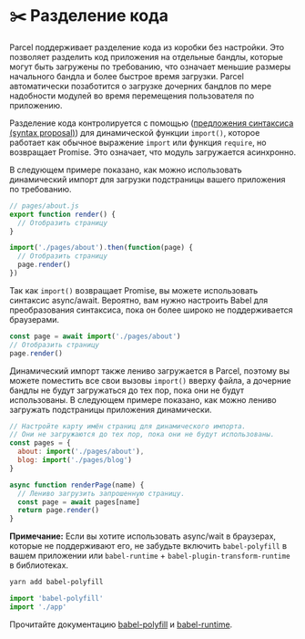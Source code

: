 # ✂️ Разделение кода

Parcel поддерживает разделение кода из коробки без настройки. Это позволяет разделить код приложения на отдельные бандлы, которые могут быть загружены по требованию, что означает меньшие размеры начального бандла и более быстрое время загрузки. Parcel автоматически позаботится о загрузке дочерних бандлов по мере надобности модулей во время перемещения пользователя по приложению.

Разделение кода контролируется с помощью \([предложения синтаксиса \(syntax proposal\)](https://github.com/tc39/proposal-dynamic-import)\) для динамической функции `import()`, которое работает как обычное выражение `import` или функция `require`, но возвращает Promise. Это означает, что модуль загружается асинхронно.

В следующем примере показано, как можно использовать динамический импорт для загрузки подстраницы вашего приложения по требованию.

```javascript
// pages/about.js
export function render() {
  // Отобразить страницу
}
```

```javascript
import('./pages/about').then(function(page) {
  // Отобразить страницу
  page.render()
})
```

Так как `import()` возвращает Promise, вы можете использовать синтаксис async/await. Вероятно, вам нужно настроить Babel для преобразования синтаксиса, пока он более широко не поддерживается браузерами.

```javascript
const page = await import('./pages/about')
// Отобразить страницу
page.render()
```

Динамический импорт также лениво загружается в Parcel, поэтому вы можете поместить все свои вызовы `import()` вверху файла, а дочерние бандлы не будут загружаться до тех пор, пока они не будут использованы. В следующем примере показано, как можно лениво загружать подстраницы приложения динамически.

```javascript
// Настройте карту имён страниц для динамического импорта.
// Они не загружаются до тех пор, пока они не будут использованы.
const pages = {
  about: import('./pages/about'),
  blog: import('./pages/blog')
}

async function renderPage(name) {
  // Лениво загрузить запрошенную страницу.
  const page = await pages[name]
  return page.render()
}
```

**Примечание:** Если вы хотите использовать async/wait в браузерах, которые не поддерживают его, не забудьте включить `babel-polyfill` в вашем приложении или `babel-runtime` + `babel-plugin-transform-runtime` в библиотеках.

```bash
yarn add babel-polyfill
```

```javascript
import 'babel-polyfill'
import './app'
```

Прочитайте документацию [babel-polyfill](http://babeljs.io/docs/usage/polyfill) и [babel-runtime](http://babeljs.io/docs/plugins/transform-runtime).

